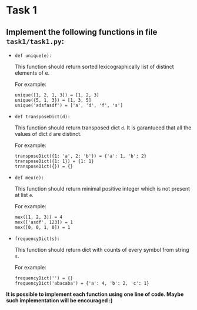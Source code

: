 # Task 1

## Implement the following functions in file `task1/task1.py`:

* `def unique(e):`

  This function should return sorted lexicographically list of distinct elements of e.

  For example:
    ```
    unique([1, 2, 1, 3]) = [1, 2, 3]
    unique({5, 1, 3}) = [1, 3, 5]
    unique('adsfasdf') = ['a', 'd', 'f', 's']
    ```

* `def transposeDict(d):`

  This function should return transposed dict `d`. It is garantueed that all the values of dict `d` are distinct.

  For example:
    ```
    transposeDict({1: 'a', 2: 'b'}) = {'a': 1, 'b': 2}
    transposeDict({1: 1}) = {1: 1}
    transposeDict({}) = {}
    ```

* `def mex(e):`

  This function should return minimal positive integer which is not present at list `e`.

  For example:
    ```
    mex([1, 2, 3]) = 4
    mex(['asdf', 123]) = 1
    mex([0, 0, 1, 0]) = 1
    ```
* `frequencyDict(s):`

  This function should return dict with counts of every symbol from string `s`.

  For example:
    ```
    frequencyDict('') = {}
    frequencyDict('abacaba') = {'a': 4, 'b': 2, 'c': 1}
    ```

<b>
  It is possible to implement each function using one line of code.
  Maybe such implementation will be encouraged :)
</b>
